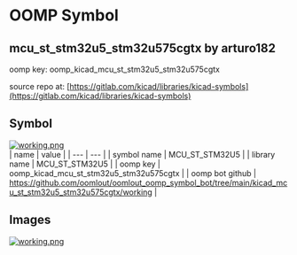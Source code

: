 # OOMP Symbol  
## mcu_st_stm32u5_stm32u575cgtx  by arturo182  
  
oomp key: oomp_kicad_mcu_st_stm32u5_stm32u575cgtx  
  
source repo at: [https://gitlab.com/kicad/libraries/kicad-symbols](https://gitlab.com/kicad/libraries/kicad-symbols)  
## Symbol  
  
[![working.png](working_600.png)](working.png)  
| name | value | 
| --- | --- | 
| symbol name | MCU_ST_STM32U5 | 
| library name | MCU_ST_STM32U5 | 
| oomp key | oomp_kicad_mcu_st_stm32u5_stm32u575cgtx | 
| oomp bot github | https://github.com/oomlout/oomlout_oomp_symbol_bot/tree/main/kicad_mcu_st_stm32u5_stm32u575cgtx/working | 
## Images  
  
[![working.png](working_140.png)](working.png)  
